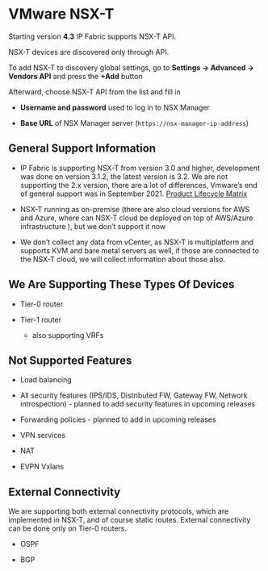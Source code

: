 # VMware NSX-T

Starting version **4.3** IP Fabric supports NSX-T API.

NSX-T devices are discovered only through API.

To add NSX-T to discovery global settings, go to **Settings → Advanced → Vendors API** and press the **+Add** button

Afterward, choose NSX-T API from the list and fill in

-   **Username and password** used to log in to NSX Manager

-   **Base URL** of NSX Manager server (`https://nsx-manager-ip-address`)

## General Support Information

-   IP Fabric is supporting NSX-T from version 3.0 and higher,
    development was done on version 3.1.2, the latest version is 3.2. We
    are not supporting the 2.x version, there are a lot of differences,
    Vmware’s end of general support was in September 2021. [Product Lifecycle Matrix](https://lifecycle.vmware.com/#/)

-   NSX-T running as on-premise (there are also cloud versions for AWS
    and Azure, where can NSX-T cloud be deployed on top of AWS/Azure
    infrastructure ), but we don’t support it now

-   We don’t collect any data from vCenter, as NSX-T is multiplatform
    and supports KVM and bare metal servers as well, if those are
    connected to the NSX-T cloud, we will collect information about
    those also.

## We Are Supporting These Types Of Devices

-   Tier-0 router

-   Tier-1 router

    -   also supporting VRFs

## Not Supported Features

-   Load balancing

-   All security features (IPS/IDS, Distributed FW, Gateway FW, Network
    introspection) - planned to add security features in upcoming
    releases

-   Forwarding policies - planned to add in upcoming releases

-   VPN services

-   NAT

-   EVPN Vxlans

## External Connectivity

We are supporting both external connectivity protocols, which are
implemented in NSX-T, and of course static routes. External connectivity
can be done only on Tier-0 routers.

-   OSPF

-   BGP
